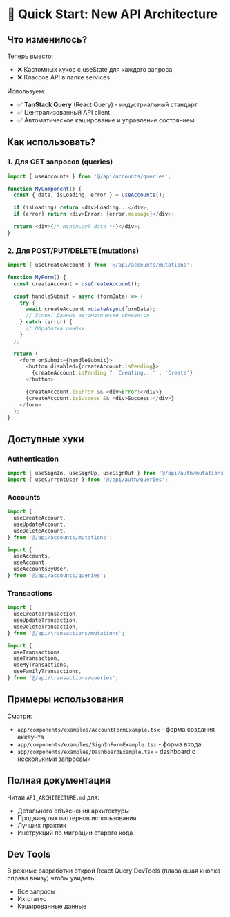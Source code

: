 # 🚀 Quick Start: New API Architecture

## Что изменилось?

Теперь вместо:

- ❌ Кастомных хуков с useState для каждого запроса
- ❌ Классов API в папке services

Используем:

- ✅ **TanStack Query** (React Query) - индустриальный стандарт
- ✅ Централизованный API client
- ✅ Автоматическое кэширование и управление состоянием

## Как использовать?

### 1. Для GET запросов (queries)

```typescript
import { useAccounts } from '@/api/accounts/queries';

function MyComponent() {
  const { data, isLoading, error } = useAccounts();

  if (isLoading) return <div>Loading...</div>;
  if (error) return <div>Error: {error.message}</div>;

  return <div>{/* Используй data */}</div>;
}
```

### 2. Для POST/PUT/DELETE (mutations)

```typescript
import { useCreateAccount } from '@/api/accounts/mutations';

function MyForm() {
  const createAccount = useCreateAccount();

  const handleSubmit = async (formData) => {
    try {
      await createAccount.mutateAsync(formData);
      // Успех! Данные автоматически обновятся
    } catch (error) {
      // Обработка ошибки
    }
  };

  return (
    <form onSubmit={handleSubmit}>
      <button disabled={createAccount.isPending}>
        {createAccount.isPending ? 'Creating...' : 'Create'}
      </button>

      {createAccount.isError && <div>Error!</div>}
      {createAccount.isSuccess && <div>Success!</div>}
    </form>
  );
}
```

## Доступные хуки

### Authentication

```typescript
import { useSignIn, useSignUp, useSignOut } from '@/api/auth/mutations';
import { useCurrentUser } from '@/api/auth/queries';
```

### Accounts

```typescript
import {
  useCreateAccount,
  useUpdateAccount,
  useDeleteAccount,
} from '@/api/accounts/mutations';

import {
  useAccounts,
  useAccount,
  useAccountsByUser,
} from '@/api/accounts/queries';
```

### Transactions

```typescript
import {
  useCreateTransaction,
  useUpdateTransaction,
  useDeleteTransaction,
} from '@/api/transactions/mutations';

import {
  useTransactions,
  useTransaction,
  useMyTransactions,
  useFamilyTransactions,
} from '@/api/transactions/queries';
```

## Примеры использования

Смотри:

- `app/components/examples/AccountFormExample.tsx` - форма создания аккаунта
- `app/components/examples/SignInFormExample.tsx` - форма входа
- `app/components/examples/DashboardExample.tsx` - dashboard с несколькими запросами

## Полная документация

Читай `API_ARCHITECTURE.md` для:

- Детального объяснения архитектуры
- Продвинутых паттернов использования
- Лучших практик
- Инструкций по миграции старого кода

## Dev Tools

В режиме разработки открой React Query DevTools (плавающая кнопка справа внизу) чтобы увидеть:

- Все запросы
- Их статус
- Кэшированные данные
